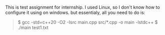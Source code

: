 This is test assignment for internship. I used Linux, so I don't know how to configure it using on windows. but essentialy, all you need to do is:
> $ gcc -std=c++20 -O2 -Isrc main.cpp src/*.cpp -o main -lstdc++
> $ ./main test1.txt
